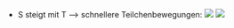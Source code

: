 - S steigt mit T --> schnellere Teilchenbewegungen:
![](Pasted%20image%2020240531165200.png)
![](Pasted%20image%2020240531165229.png)
